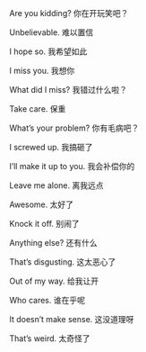 Are you kidding? 你在开玩笑吧？

Unbelievable. 难以置信

I hope so. 我希望如此

I miss you. 我想你

What did I miss? 我错过什么啦？

Take care. 保重

What’s your problem? 你有毛病吧？

I screwed up. 我搞砸了

I’ll make it up to you. 我会补偿你的

Leave me alone. 离我远点

Awesome. 太好了

Knock it off. 别闹了

Anything else? 还有什么

That’s disgusting. 这太恶心了

Out of my way. 给我让开

Who cares. 谁在乎呢

It doesn’t make sense. 这没道理呀

That’s weird. 太奇怪了